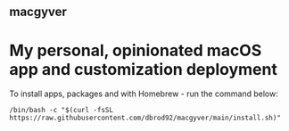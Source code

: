 ## macgyver

# My personal, opinionated macOS app and customization deployment

To install apps, packages and with Homebrew - run the command below:

```
/bin/bash -c "$(curl -fsSL https://raw.githubusercontent.com/dbrod92/macgyver/main/install.sh)"
```
